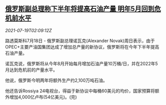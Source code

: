 <!--1626661863000-->
[俄罗斯副总理称下半年将提高石油产量 明年5月回到危机前水平](https://cn.reuters.com/article/russia-oil-output-plan-0718-idCNKBS2EP053)
------

<div><i>2021-07-19T02:09:12Z</i></div><p>路透莫斯科7月18日 - 俄罗斯副总理诺瓦克(Alexander Novak)周日表示，由于OPEC+主要产油国集团达成了增加总产量的新协议，俄罗斯将在今年下半年提高石油产量。</p><p>诺瓦克说，俄罗斯将从今年8月开始每月增加石油产量10万桶/日，并在2022年5月达到危机前的产量水平。</p><p>他说，俄罗斯今明两年将额外生产约2,100万吨石油。</p><p>他还告诉Rossiya 24电视台，得益于新协议中每桶60美元的均价，国家预算将额外增加4,000亿卢布(54亿美元)。(完)</p>

